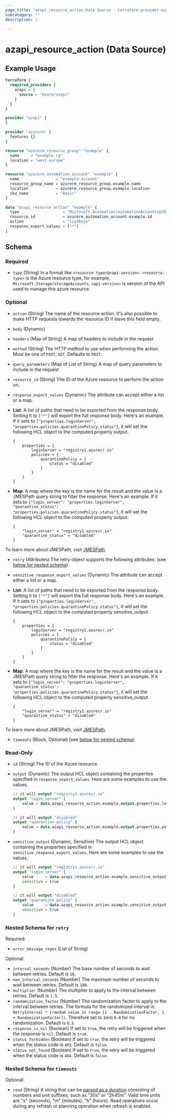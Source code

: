 ```yaml
---
page_title: "azapi_resource_action Data Source - terraform-provider-azapi"
subcategory: ""
description: |-
  
---
```


# azapi_resource_action (Data Source)

## Example Usage

```terraform
terraform {
  required_providers {
    azapi = {
      source = "Azure/azapi"
    }
  }
}

provider "azapi" {
}

provider "azurerm" {
  features {}
}

resource "azurerm_resource_group" "example" {
  name     = "example-rg"
  location = "west europe"
}

resource "azurerm_automation_account" "example" {
  name                = "example-account"
  resource_group_name = azurerm_resource_group.example.name
  location            = azurerm_resource_group.example.location
  sku_name            = "Basic"
}

data "azapi_resource_action" "example" {
  type                   = "Microsoft.Automation/automationAccounts@2021-06-22"
  resource_id            = azurerm_automation_account.example.id
  action                 = "listKeys"
  response_export_values = ["*"]
}
```

<!-- schema generated by tfplugindocs -->
## Schema

### Required

- `type` (String) In a format like `<resource-type>@<api-version>`. `<resource-type>` is the Azure resource type, for example, `Microsoft.Storage/storageAccounts`. `<api-version>` is version of the API used to manage this azure resource.

### Optional

- `action` (String) The name of the resource action. It's also possible to make HTTP requests towards the resource ID if leave this field empty.
- `body` (Dynamic)
- `headers` (Map of String) A map of headers to include in the request
- `method` (String) The HTTP method to use when performing the action. Must be one of `POST`, `GET`. Defaults to `POST`.
- `query_parameters` (Map of List of String) A map of query parameters to include in the request
- `resource_id` (String) The ID of the Azure resource to perform the action on.
- `response_export_values` (Dynamic) The attribute can accept either a list or a map.

- **List**: A list of paths that need to be exported from the response body. Setting it to `["*"]` will export the full response body. Here's an example. If it sets to `["properties.loginServer", "properties.policies.quarantinePolicy.status"]`, it will set the following HCL object to the computed property output.

	```text
	{
		properties = {
			loginServer = "registry1.azurecr.io"
			policies = {
				quarantinePolicy = {
					status = "disabled"
				}
			}
		}
	}
	```

- **Map**: A map where the key is the name for the result and the value is a JMESPath query string to filter the response. Here's an example. If it sets to `{"login_server": "properties.loginServer", "quarantine_status": "properties.policies.quarantinePolicy.status"}`, it will set the following HCL object to the computed property output.

	```text
	{
		"login_server" = "registry1.azurecr.io"
		"quarantine_status" = "disabled"
	}
	```

To learn more about JMESPath, visit [JMESPath](https://jmespath.org/).
- `retry` (Attributes) The retry object supports the following attributes: (see [below for nested schema](#nestedatt--retry))
- `sensitive_response_export_values` (Dynamic) The attribute can accept either a list or a map.

- **List**: A list of paths that need to be exported from the response body. Setting it to `["*"]` will export the full response body. Here's an example. If it sets to `["properties.loginServer", "properties.policies.quarantinePolicy.status"]`, it will set the following HCL object to the computed property sensitive_output.

	```text
	{
		properties = {
			loginServer = "registry1.azurecr.io"
			policies = {
				quarantinePolicy = {
					status = "disabled"
				}
			}
		}
	}
	```

- **Map**: A map where the key is the name for the result and the value is a JMESPath query string to filter the response. Here's an example. If it sets to `{"login_server": "properties.loginServer", "quarantine_status": "properties.policies.quarantinePolicy.status"}`, it will set the following HCL object to the computed property sensitive_output.

	```text
	{
		"login_server" = "registry1.azurecr.io"
		"quarantine_status" = "disabled"
	}
	```

To learn more about JMESPath, visit [JMESPath](https://jmespath.org/).
- `timeouts` (Block, Optional) (see [below for nested schema](#nestedblock--timeouts))

### Read-Only

- `id` (String) The ID of the Azure resource.
- `output` (Dynamic) The output HCL object containing the properties specified in `response_export_values`. Here are some examples to use the values.

	```terraform
	// it will output "registry1.azurecr.io"
	output "login_server" {
		value = data.azapi_resource_action.example.output.properties.loginServer
	}

	// it will output "disabled"
	output "quarantine_policy" {
		value = data.azapi_resource_action.example.output.properties.policies.quarantinePolicy.status
	}
	```
- `sensitive_output` (Dynamic, Sensitive) The output HCL object containing the properties specified in `sensitive_response_export_values`. Here are some examples to use the values.

	```terraform
	// it will output "registry1.azurecr.io"
	output "login_server" {
		value     = data.azapi_resource_action.example.sensitive_output.properties.loginServer
        sensitive = true
	}

	// it will output "disabled"
	output "quarantine_policy" {
		value     = data.azapi_resource_action.example.sensitive_output.properties.policies.quarantinePolicy.status
        sensitive = true
	}
	```

<a id="nestedatt--retry"></a>
### Nested Schema for `retry`

Required:

- `error_message_regex` (List of String)

Optional:

- `interval_seconds` (Number) The base number of seconds to wait between retries. Default is `10`.
- `max_interval_seconds` (Number) The maximum number of seconds to wait between retries. Default is `180`.
- `multiplier` (Number) The multiplier to apply to the interval between retries. Default is `1.5`.
- `randomization_factor` (Number) The randomization factor to apply to the interval between retries. The formula for the randomized interval is: `RetryInterval * (random value in range [1 - RandomizationFactor, 1 + RandomizationFactor])`. Therefore set to zero `0.0` for no randomization. Default is `0.5`.
- `response_is_nil` (Boolean) If set to `true`, the retry will be triggered when the response is `nil`. Default is `true`.
- `status_forbidden` (Boolean) If set to `true`, the retry will be triggered when the status code is `403`. Default is `false`.
- `status_not_found` (Boolean) If set to `true`, the retry will be triggered when the status code is `404`. Default is `false`.


<a id="nestedblock--timeouts"></a>
### Nested Schema for `timeouts`

Optional:

- `read` (String) A string that can be [parsed as a duration](https://pkg.go.dev/time#ParseDuration) consisting of numbers and unit suffixes, such as "30s" or "2h45m". Valid time units are "s" (seconds), "m" (minutes), "h" (hours). Read operations occur during any refresh or planning operation when refresh is enabled.
